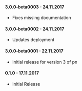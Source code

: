 #### 3.0.0-beta0003 - 24.11.2017
* Fixes missing documentation

#### 3.0.0-beta0002 - 24.11.2017
* Updates deployment

#### 3.0.0-beta0001 - 22.11.2017
* Initial release for version 3 of pn

#### 0.1.0 - 17.11.2017
* Initial Release
